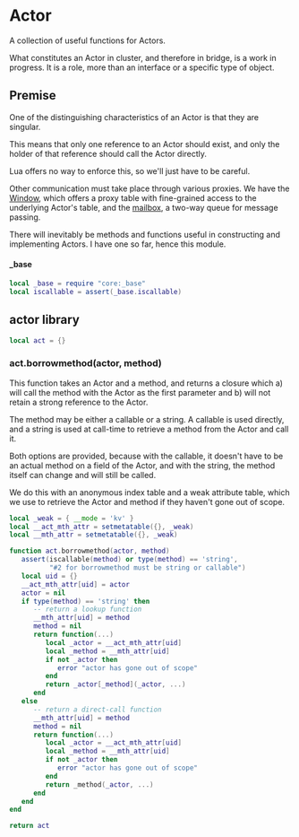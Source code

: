 # Actor

  A collection of useful functions for Actors\.

What constitutes an Actor in cluster, and therefore in bridge, is a work in
progress\.  It is a role, more than an interface or a specific type of object\.


## Premise

  One of the distinguishing characteristics of an Actor is that they are
singular\.

This means that only one reference to an Actor should exist, and only the
holder of that reference should call the Actor directly\.

Lua offers no way to enforce this, so we'll just have to be careful\.

Other communication must take place through various proxies\.  We have the
[Window](@:window/window), which offers a proxy table with fine\-grained
access to the underlying Actor's table, and the [mailbox](@:mailbox/mailbox),
a two\-way queue for message passing\.

There will inevitably be methods and functions useful in constructing and
implementing Actors\.  I have one so far, hence this module\.


#### \_base

```lua
local _base = require "core:_base"
local iscallable = assert(_base.iscallable)
```


## actor library

```lua
local act = {}
```


### act\.borrowmethod\(actor, method\)

  This function takes an Actor and a method, and returns a closure which a\)
will call the method with the Actor as the first parameter and b\) will not
retain a strong reference to the Actor\.

The method may be either a callable or a string\.  A callable is used directly,
and a string is used at call\-time to retrieve a method from the Actor and call
it\.

Both options are provided, because with the callable, it doesn't have to be an
actual method on a field of the Actor, and with the string, the method itself
can change and will still be called\.

We do this with an anonymous index table and a weak attribute table, which we
use to retrieve the Actor and method if they haven't gone out of scope\.

```lua
local _weak = { __mode = 'kv' }
local __act_mth_attr = setmetatable({}, _weak)
local __mth_attr = setmetatable({}, _weak)

function act.borrowmethod(actor, method)
   assert(iscallable(method) or type(method) == 'string',
          "#2 for borrowmethod must be string or callable")
   local uid = {}
   __act_mth_attr[uid] = actor
   actor = nil
   if type(method) == 'string' then
      -- return a lookup function
      __mth_attr[uid] = method
      method = nil
      return function(...)
         local _actor = __act_mth_attr[uid]
         local _method = __mth_attr[uid]
         if not _actor then
            error "actor has gone out of scope"
         end
         return _actor[_method](_actor, ...)
      end
   else
      -- return a direct-call function
      __mth_attr[uid] = method
      method = nil
      return function(...)
         local _actor = __act_mth_attr[uid]
         local _method = __mth_attr[uid]
         if not _actor then
            error "actor has gone out of scope"
         end
         return _method(_actor, ...)
      end
   end
end
```

```lua
return act
```
